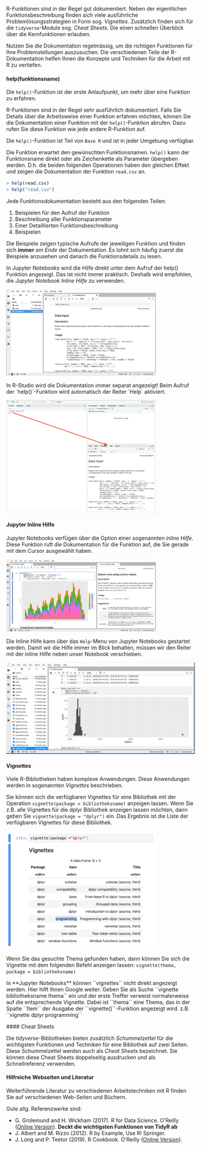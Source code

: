 R-Funktionen sind in der Regel gut dokumentiert. Neben der eigentlichen Funktionsbeschreibung finden sich viele ausführliche Problemlösungsstrategien in Form sog. *Vignettes*. Zusätzlich finden sich für die `tidyverse`-Module sog. *Cheat Sheets*. Die einen schnellen Überblick über die Kernfunktionen erlauben. 

<p class="alert alert-success" markdown="1">
<i class="fa fa-lg fa-lightbulb-o"></i> Nutzen Sie die Dokumentation regelmässig, um die richtigen Funktionen für Ihre Problemstellungen auszusuchen. Die verschiedenen Teile der R-Dokumentation helfen Ihnen die Konzepte und Techniken für die Arbeit mit R zu vertiefen.</p>

#### help(funktionsname)

Die `help()`-Funktion ist der erste Anlaufpunkt, um mehr über eine Funktion zu erfahren. 

R-Funktionen sind in der Regel sehr ausführlich dokumentiert. Falls Sie Details über die Arbeitsweise einer Funktion erfahren möchten, können Sie die Dokumentation einer Funktion mit der `help()`-Funktion abrufen. Dazu rufen Sie diese Funktion wie jede andere R-Funktion auf. 

Die `help()`-Funktion ist Teil von `Base R` und ist in jeder Umgebung verfügbar. 

Die Funktion erwartet den gewünschten Funktionsnamen. `help()` kann der Funktionsname direkt oder als Zeichenkette als Parameter übergeben werden. D.h. die beiden folgenden Operationen haben den gleichen Effekt und zeigen die Dokumentation der Funktion `read.csv` an.

```r
> help(read.csv)
> help("read.csv")
```

Jede Funktionsdokumentation besteht aus den folgenden Teilen:

1. Beispielen für den Aufruf der Funktion
2. Beschreibung aller Funktionsparameter
3. Einer Detaillierten Funktionsbeschreibung
4. Beispielen

Die Beispiele zeigen typische Aufrufe der jeweiligen Funktion und finden sich **immer** *am Ende* der Dokumentation. Es lohnt sich häufig zuerst die Beispiele anzusehen und danach die Funktionsdetails zu lesen. 

In Jupyter Notebooks wird die Hilfe direkt unter dem Aufruf der help() Funktion angezeigt. Das ist nicht immer praktisch. Deshalb wird empfohlen, die *Jupyter Notebook Inline Hilfe* zu verwenden. 

<a href="https://github.com/dxiai/r-einstieg/blob/main/bilder/help_functions_ipnb.png?raw=true"  title="Hilfe Funktion in Jupyter  Notebooks"><img alt="help_functions_ipnb.png" src="https://github.com/dxiai/r-einstieg/blob/main/bilder/help_functions_ipnb.png?raw=true" width="400" height="230.55934515689" /></a>

<p class="alert alert-warning" markdown="1">
<i class="fa fa-lg fa-exclamation-triangle"></i> In R-Studio wird die Dokumentation immer separat angezeigt! Beim Aufruf der `help()`-Funktion wird automatisch der Reiter `Help` aktiviert.
</p>

<a href="https://github.com/dxiai/r-einstieg/blob/main/bilder/help_function_rstudio.png?raw=true"  title="Hilfe Funktion in R-Studio"><img alt="help_function_rstudio.png" src="https://github.com/dxiai/r-einstieg/blob/main/bilder/help_function_rstudio.png?raw=true" width="400" height="300.91743119266" /></a>

#### Jupyter Inline Hilfe

Jupyter Notebooks verfügen über die Option einer sogenannten *inline Hilfe*. Diese Funktion ruft die Dokumentation für die Funktion auf, die Sie gerade mit dem Cursor ausgewählt haben. 

<a href="https://github.com/dxiai/r-einstieg/blob/main/bilder/JS_context_hilfe.png?raw=true" title="Jupyter Inline Hilfe"><img alt="Bildschirmfoto 2020-09-21 um 21.35.08.png" src="https://github.com/dxiai/r-einstieg/blob/main/bilder/JS_context_hilfe.png?raw=true" width="400" height="193.4868943606" /></a>

Die Inline Hilfe kann über das `Help`-Menu von Jupyter Notebooks gestartet werden. Damit wir die Hilfe immer im Blick behalten, müssen wir den Reiter mit der inline Hilfe neben unser Notebook verschieben. 

<a href="https://github.com/dxiai/r-einstieg/blob/main/bilder/JL_inline_hilfe_positionieren.gif?raw=true"><img src="https://github.com/dxiai/r-einstieg/blob/main/bilder/JL_inline_hilfe_positionieren.gif?raw=true" width="800" title="Jupyter  Inline Hilfe verschieben"></a>

#### Vignettes

Viele R-Bibliotheken haben komplexe Anwendungen. Diese Anwendungen werden in sogenannten *Vignettes* beschrieben. 

Sie können sich die verfügbaren Vignettes für eine Bibliothek mit der Operation `vignette(package = bibliotheksname)` anzeigen lassen. Wenn Sie z.B. alle Vignettes für die dplyr Bibliothek anzeigen lassen möchten, dann geben Sie `vignette(package = "dplyr")` ein. Das Ergebnis ist die Liste der verfügbaren Vignettes für diese Bibliothek. 

<a href="https://github.com/dxiai/r-einstieg/blob/main/bilder/vignettes_liste_dplyr.png?raw=true"><img alt="vignettes_liste_dplyr.png" src="https://github.com/dxiai/r-einstieg/blob/main/bilder/vignettes_liste_dplyr.png?raw=true" width="400" height="314.37308868502" /></a>

Wenn Sie das gesuchte Thema gefunden haben, dann können Sie sich die Vignette mit dem folgenden Befehl anzeigen lassen: `vignette(thema, package = bibliotheksname)`
 
<p class="alert alert-warning" markdown="1">
<i class="fa fa-lg fa-exclamation-triangle"></i> In **Jupyter Notebooks** können ``vignettes`` nicht direkt angezeigt werden. Hier hilft Ihnen Google weiter: Geben Sie als Suche ``vignette bibliotheksname thema`` ein und der erste Treffer verweist normalerweise auf die entsprechende Vignette. Dabei ist ``thema`` eine Thema, das in der Spalte ``Item`` der Ausgabe der ``vignette()``-Funktion angezeigt wird. z.B. ``vignette dplyr programming``
</p>

#### Cheat Sheets

Die *tidyverse*-Bibliotheken bieten zusätzlich *Schummelzettel* für die wichtigsten Funktionen und Techniken für eine Bibliothek auf zwei Seiten. Diese Schummelzettel werden auch als *Cheat Sheets* bezeichnet. Sie können diese Cheat Sheets doppelseitig ausdrucken und als Schnellreferenz verwenden.

#### Hilfreiche Webseiten und Literatur

Weiterführende Literatur zu verschiedenen Arbeitstechniken mit R finden Sie auf verschiedenen Web-Seiten und Büchern.

Gute allg. Referenzwerke sind: 

* G. Grolemund and H. Wickham (2017). R for Data Science. O'Reilly ([Online Version](https://r4ds.had.co.nz/)). **Deckt die wichtigsten Funktionen von TidyR ab**
* J. Albert and M. Rizzo (2012). R by Example, Use R! Springer.
* J. Long and P. Teetor (2019). R Cookbook. O'Reilly ([Online Version](https://rc2e.com/)).
